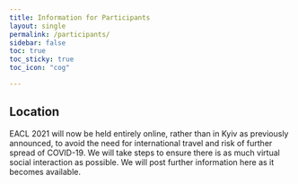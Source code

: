 ```yaml
---
title: Information for Participants
layout: single
permalink: /participants/
sidebar: false
toc: true
toc_sticky: true
toc_icon: "cog"

---
```


<h2>Location</h2>

EACL 2021 will now be held entirely online, rather than in Kyiv as previously announced, to avoid the need for international travel and risk of further spread of COVID-19. We will take steps to ensure there is as much virtual social interaction as possible. We will post further information here as it becomes available.

